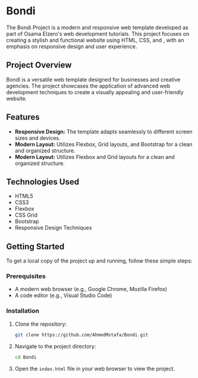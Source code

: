 # Bondi

The Bondi Project is a modern and responsive web template developed as part of Osama Elzero's web development tutorials. This project focuses on creating a stylish and functional website using HTML, CSS, and , with an emphasis on responsive design and user experience.

## Project Overview

Bondi is a versatile web template designed for businesses and creative agencies. The project showcases the application of advanced web development techniques to create a visually appealing and user-friendly website.

## Features

- **Responsive Design:** The template adapts seamlessly to different screen sizes and devices.
- **Modern Layout:** Utilizes Flexbox, Grid layouts, and Bootstrap for a clean and organized structure.
- **Modern Layout:** Utilizes Flexbox and Grid layouts for a clean and organized structure.

## Technologies Used

- HTML5
- CSS3
- Flexbox
- CSS Grid
- Bootstrap
- Responsive Design Techniques

## Getting Started

To get a local copy of the project up and running, follow these simple steps:

### Prerequisites

- A modern web browser (e.g., Google Chrome, Mozilla Firefox)
- A code editor (e.g., Visual Studio Code)

### Installation

1. Clone the repository:
    ```bash
    git clone https://github.com/AhmedMstafa/Bondi.git
    ```
2. Navigate to the project directory:
    ```bash
    cd Bondi
    ```
3. Open the `index.html` file in your web browser to view the project.

